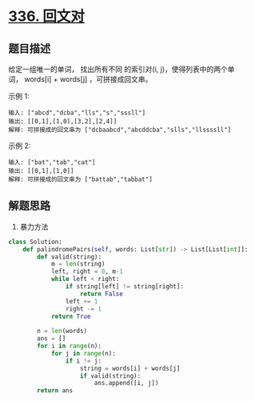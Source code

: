 # [336. 回文对](https://leetcode-cn.com/problems/palindrome-pairs/)

## 题目描述

给定一组唯一的单词， 找出所有不同 的索引对(i, j)，使得列表中的两个单词， words[i] + words[j] ，可拼接成回文串。

示例 1:

    输入: ["abcd","dcba","lls","s","sssll"]
    输出: [[0,1],[1,0],[3,2],[2,4]] 
    解释: 可拼接成的回文串为 ["dcbaabcd","abcddcba","slls","llssssll"]

示例 2:

    输入: ["bat","tab","cat"]
    输出: [[0,1],[1,0]] 
    解释: 可拼接成的回文串为 ["battab","tabbat"]

## 解题思路

1. 暴力方法

```python
class Solution:
    def palindromePairs(self, words: List[str]) -> List[List[int]]:
        def valid(string):
            m = len(string)
            left, right = 0, m-1
            while left < right:
                if string[left] != string[right]:
                    return False
                left += 1
                right -= 1
            return True
            
        n = len(words)
        ans = []
        for i in range(n):
            for j in range(n):
                if i != j:
                    string = words[i] + words[j]
                    if valid(string):
                        ans.append([i, j])
        return ans
```
